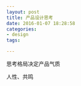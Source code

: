 ```yaml
---
layout: post
title: 产品设计思考
date: 2016-01-07 18:28:58
categories:
- design
tags:

---
```


思考格局决定产品气质

人性、共鸣